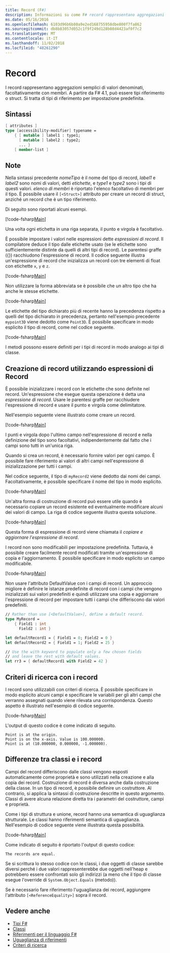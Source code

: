 ```yaml
---
title: Record (F#)
description: Informazioni su come F# record rappresentano aggregazioni semplici di valori denominati, facoltativamente con membri.
ms.date: 05/16/2016
ms.openlocfilehash: 6103d96b6b80a9e2ed168755958dbe800f7fa862
ms.sourcegitcommit: db8b83057d052c1f9f249d128b08d4423af0f7c2
ms.translationtype: MT
ms.contentlocale: it-IT
ms.lasthandoff: 11/02/2018
ms.locfileid: "48261290"
---
```

# <a name="records"></a>Record

I record rappresentano aggregazioni semplici di valori denominati, facoltativamente con membri.  A partire da F# 4.1, può essere tipi riferimento o struct.  Si tratta di tipi di riferimento per impostazione predefinita.

## <a name="syntax"></a>Sintassi

```fsharp
[ attributes ]
type [accessibility-modifier] typename =
    { [ mutable ] label1 : type1;
      [ mutable ] label2 : type2;
      ... }
    [ member-list ]
```

## <a name="remarks"></a>Note

Nella sintassi precedente *nomeTipo* è il nome del tipo di record, *label1* e *label2* sono nomi di valori, detti *etichette*, e *type1* e *type2* sono i tipi di questi valori. *elenco di membri* è riportato l'elenco facoltativo di membri per il tipo.  È possibile usare il `[<Struct>]` attributo per creare un record di struct, anziché un record che è un tipo riferimento.

Di seguito sono riportati alcuni esempi.

[!code-fsharp[Main](../../../samples/snippets/fsharp/lang-ref-1/snippet1901.fs)]

Una volta ogni etichetta in una riga separata, il punto e virgola è facoltativo.

È possibile impostare i valori nelle espressioni dette *espressioni di record*. Il compilatore deduce il tipo dalle etichette usato (se le etichette sono sufficientemente distinte da quelli di altri tipi di record). Le parentesi graffe ({}) racchiudono l'espressione di record. Il codice seguente illustra un'espressione di record che inizializza un record con tre elementi di float con etichette `x`, `y` e `z`.

[!code-fsharp[Main](../../../samples/snippets/fsharp/lang-ref-1/snippet1907.fs)]

Non utilizzare la forma abbreviata se è possibile che un altro tipo che ha anche le stesse etichette.

[!code-fsharp[Main](../../../samples/snippets/fsharp/lang-ref-1/snippet1903.fs)]

Le etichette del tipo dichiarato più di recente hanno la precedenza rispetto a quelli del tipo dichiarato in precedenza, pertanto nell'esempio precedente `mypoint3D` viene dedotto come `Point3D`. È possibile specificare in modo esplicito il tipo di record, come nel codice seguente.

[!code-fsharp[Main](../../../samples/snippets/fsharp/lang-ref-1/snippet1908.fs)]

I metodi possono essere definiti per i tipi di record in modo analogo ai tipi di classe.

## <a name="creating-records-by-using-record-expressions"></a>Creazione di record utilizzando espressioni di Record

È possibile inizializzare i record con le etichette che sono definite nel record. Un'espressione che esegue questa operazione è detta una *espressione di record*. Usare le parentesi graffe per racchiudere l'espressione di record e usare il punto e virgola come delimitatore.

Nell'esempio seguente viene illustrato come creare un record.

[!code-fsharp[Main](../../../samples/snippets/fsharp/lang-ref-1/snippet1904.fs)]

I punti e virgola dopo l'ultimo campo nell'espressione di record e nella definizione del tipo sono facoltativi, indipendentemente dal fatto che i campi sono tutti in un'unica riga.

Quando si crea un record, è necessario fornire valori per ogni campo. È possibile fare riferimento ai valori di altri campi nell'espressione di inizializzazione per tutti i campi.

Nel codice seguente, il tipo di `myRecord2` viene dedotto dai nomi dei campi. Facoltativamente, è possibile specificare il nome del tipo in modo esplicito.

[!code-fsharp[Main](../../../samples/snippets/fsharp/lang-ref-1/snippet1905.fs)]

Un'altra forma di costruzione di record può essere utile quando è necessario copiare un record esistente ed eventualmente modificare alcuni dei valori di campo. La riga di codice seguente illustra questa soluzione.

[!code-fsharp[Main](../../../samples/snippets/fsharp/lang-ref-1/snippet1906.fs)]

Questa forma di espressione di record viene chiamata il *copiare e aggiornare l'espressione di record*.

I record non sono modificabili per impostazione predefinita. Tuttavia, è possibile creare facilmente record modificati tramite un'espressione di copia e l'aggiornamento. È possibile specificare in modo esplicito un campo modificabile.

[!code-fsharp[Main](../../../samples/snippets/fsharp/lang-ref-1/snippet1909.fs)]

Non usare l'attributo DefaultValue con i campi di record. Un approccio migliore è definire le istanze predefinite di record con i campi che vengono inizializzati sui valori predefiniti e quindi utilizzare una copia e aggiornare l'espressione di record per impostare tutti i campi che differiscono dai valori predefiniti.

```fsharp
// Rather than use [<DefaultValue>], define a default record.
type MyRecord =
    { Field1 : int
      Field2 : int }

let defaultRecord1 = { Field1 = 0; Field2 = 0 }
let defaultRecord2 = { Field1 = 1; Field2 = 25 }

// Use the with keyword to populate only a few chosen fields
// and leave the rest with default values.
let rr3 = { defaultRecord1 with Field2 = 42 }
```

## <a name="pattern-matching-with-records"></a>Criteri di ricerca con i record

I record sono utilizzabili con criteri di ricerca. È possibile specificare in modo esplicito alcuni campi e specificare le variabili per gli altri campi che verranno assegnati quando viene rilevata una corrispondenza. Questo aspetto è illustrato nell'esempio di codice seguente.

[!code-fsharp[Main](../../../samples/snippets/fsharp/lang-ref-1/snippet1910.fs)]

L'output di questo codice è come indicato di seguito.

```
Point is at the origin.
Point is on the x-axis. Value is 100.000000.
Point is at (10.000000, 0.000000, -1.000000).
```

## <a name="differences-between-records-and-classes"></a>Differenze tra classi e i record

Campi del record differiscono dalle classi vengono esposti automaticamente come proprietà e sono utilizzati nella creazione e alla copia dei record. Costruzione di record è diversa anche dalla costruzione della classe. In un tipo di record, è possibile definire un costruttore. Al contrario, si applica la sintassi di costruzione descritte in questo argomento. Classi di avere alcuna relazione diretta tra i parametri del costruttore, campi e proprietà.

Come i tipi di struttura e unione, record hanno una semantica di uguaglianza strutturale. Le classi hanno riferimenti semantica di uguaglianza. Nell'esempio di codice seguente viene illustrata questa possibilità.

[!code-fsharp[Main](../../../samples/snippets/fsharp/lang-ref-1/snippet1911.fs)]

Come indicato di seguito è riportato l'output di questo codice:

```
The records are equal.
```

Se si scrittura lo stesso codice con le classi, i due oggetti di classe sarebbe diversi perché i due valori rappresenterebbe due oggetti nell'heap e potrebbero essere confrontati solo gli indirizzi (a meno che il tipo di classe esegue l'override di `System.Object.Equals` (metodo)).

Se è necessario fare riferimento l'uguaglianza dei record, aggiungere l'attributo `[<ReferenceEquality>]` sopra il record.

## <a name="see-also"></a>Vedere anche

- [Tipi F#](fsharp-types.md)
- [Classi](classes.md)
- [Riferimenti per il linguaggio F#](index.md)
- [Uguaglianza di riferimenti](https://msdn.microsoft.com/visualfsharpdocs/conceptual/core.referenceequalityattribute-class-%5bfsharp%5d)
- [Criteri di ricerca](pattern-matching.md)
